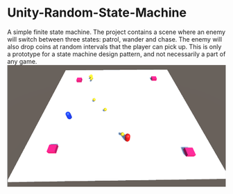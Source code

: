 # Unity-Random-State-Machine
A simple finite state machine. The project contains a scene where an enemy will switch between three states: patrol, wander and chase. The enemy will also drop coins at random intervals that the player can pick up. This is only a prototype for a state machine design pattern, and not necessarily a part of any game.
![](https://github.com/Lineweaver/Unity-Random-State-Machine/blob/master/Images/State%20Machine%20Screenshot.png)
